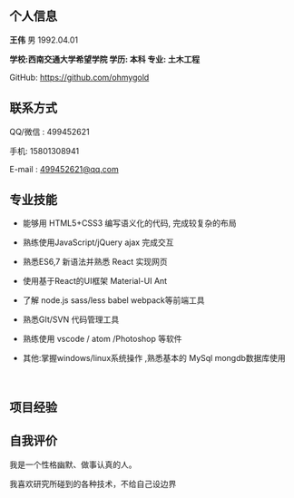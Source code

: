 ## 个人信息

  **王伟**   男  1992.04.01       

 **学校:西南交通大学希望学院  学历: 本科    专业: 土木工程**

GitHub: https://github.com/ohmygold

##  联系方式

QQ/微信 : 499452621

手机: 15801308941	

 E-mail : 499452621@qq.com

## 专业技能

- 能够用 HTML5+CSS3 编写语义化的代码, 完成较复杂的布局

- 熟练使用JavaScript/jQuery  ajax 完成交互

- 熟悉ES6,7 新语法并熟悉 React 实现网页

- 使用基于React的UI框架 Material-UI Ant

- 了解 node.js  sass/less  babel  webpack等前端工具

- 熟悉GIt/SVN 代码管理工具

- 熟练使用  vscode / atom /Photoshop 等软件

- 其他:掌握windows/linux系统操作 ,熟悉基本的 MySql mongdb数据库使用

  ​

## 项目经验



##  自我评价

 我是一个性格幽默、做事认真的人。

 我喜欢研究所碰到的各种技术，不给自己设边界







